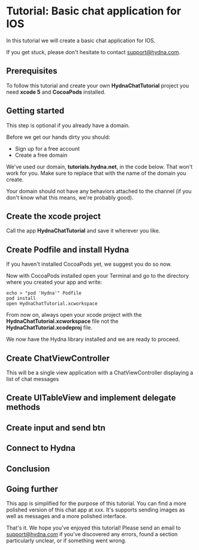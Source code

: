 # Tutorial: Basic chat application for IOS

In this tutorial we will create a basic chat application for IOS.

If you get stuck, please don't hesitate to contact support@hydna.com.

## Prerequisites

To follow this tutorial and create your own **HydnaChatTutorial** project you need **xcode 5** and **CocoaPods** installed.

## Getting started

This step is optional if you already have a domain.

Before we get our hands dirty you should:

* Sign up for a free account
* Create a free domain

We've used our domain, **tutorials.hydna.net**, in the code below. That won't work for you. Make sure to replace that with the name of the domain you create.

Your domain should not have any behaviors attached to the channel (if you don't know what this means, we're probably good).

## Create the xcode project

Call the app **HydnaChatTutorial** and save it wherever you like.

## Create Podfile and install Hydna

If you haven't installed CocoaPods yet, we suggest you do so now.

Now with CocoaPods installed open your Terminal and go to the directory where you created your app and write:
    
    echo > "pod 'Hydna'" Podfile
    pod install
    open HydnaChatTutorial.xcworkspace

From now on, always open your xcode project with the **HydnaChatTutorial.xcworkspace** file not the **HydnaChatTutorial.xcodeproj** file.

We now have the Hydna library installed and we are ready to proceed.

## Create ChatViewController

This will be a single view application with a ChatViewController displaying a list of chat messages

## Create UITableView and implement delegate methods

## Create input and send btn

## Connect to Hydna

## Conclusion

## Going further

This app is simplified for the purpose of this tutorial. You can find a more polished version of this chat app at xxx. It's supports sending images as well as messages and a more polished interface.

That's it. We hope you've enjoyed this tutorial! Please send an email to support@hydna.com if you've discovered any errors, found a section particularly unclear, or if something went wrong.
